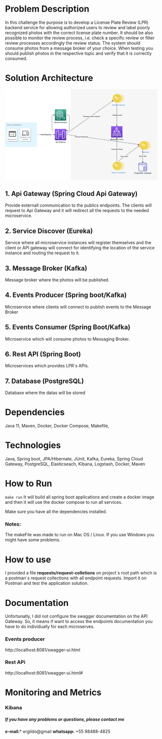 # Problem Description
In this challenge the purpose is to develop a License Plate Review (LPR) backend service for allowing authorized users to review and label poorly recognized photos with the correct license plate number. It should be also possible to monitor the review process, i.e. check a specific review or filter review processes accordingly the review status. The system should consume photos from a message broker of your choice. When testing you should publish photos in the respective topic and verify that it is correctly consumed.
# Solution Architecture
![solution architecture diagram](A-To-Be-LPR-Solution.png "Solution Architecture Diagram")

## 1. Api Gateway (Spring Cloud Api Gateway)
Provide externall communication to the publics endpoints. The clients will request to Api Gateway and it will redirect all the requests to the needed microservice.

## 2. Service Discover (Eureka)
Service where all microservice instances will register themselves and the client or API gateway will connect for identifying the location of the service instance and routing the request to it.

## 3. Message Broker (Kafka)
Message broker where the photos will be published.

## 4. Events Producer (Spring boot/Kafka)
Microservice where clients will connect to publish events to the Message Broker

## 5. Events Consumer (Spring Boot/Kafka)
Microservice which will consume photos to Messaging Broker. 

## 6. Rest API (Spring Boot)
Microservices which provides LPR´s APIs. 

## 7. Database (PostgreSQL)
Database where the datas will be stored

# Dependencies
Java 11,
Maven,
Docker,
Docker Compose,
Makefile,

# Technologies
Java, Spring boot, JPA/Hibernate, JUnit,
Kafka, Eureka, Spring Cloud Gateway, PostgreSQL,
Elasticseach, Kibana, Logstash,
Docker, Maven

# How to Run
``` make run ```
It will build all spring boot applications and create a docker image and then it will use the docker compose to run all services.

Make sure you have all the dependencies installed.

### Notes:
The makeFile was made to run on Mac OS / Linux. If you use Windows you might have some problems.

# How to use

I provided a file **requests/request-colletions** on project´s root path which is a postman´s request collections with all endpoint requests. Import it on Postman and test the application solution.

# Documentation
Unfortunatly, I did not configure the swagger documentation on the API Gateway. So, it means if want to access the endpoints documentation you have to do individually for each microserves.

### Events producer
http://localhost:8081/swagger-ui.html

### Rest APi
http://localhost:8081/swagger-ui.html#

# Monitoring and Metrics

### Kibana

##### If you have any problems or questions, please contact me

**e-mail:*** ergildo@gmail
**whatsapp:** +55 98488-4825







